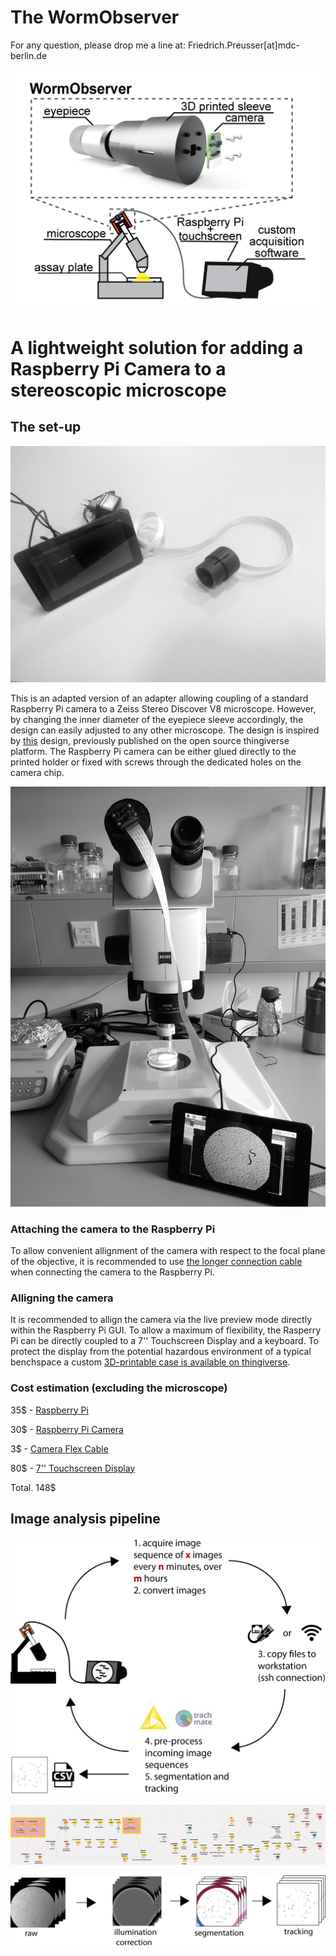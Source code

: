 # The WormObserver

For any question, please drop me a line at:
Friedrich.Preusser[at]mdc-berlin.de

![Sketch](https://github.com/Fritze/WormObserver/blob/master/images_readme/wormobserver_scheme_new.png)

# A lightweight solution for adding a Raspberry Pi Camera to a stereoscopic microscope

## The set-up

![Parts](https://github.com/Fritze/WormObserver/blob/master/images_readme/Overview_WormObserver.jpg)

This is an adapted version of an adapter allowing coupling of a standard Raspberry Pi camera to a Zeiss Stereo Discover V8 microscope. However, by changing the inner diameter of the eyepiece sleeve accordingly, the design can easily adjusted to any other microscope.
The design is inspired by [this](https://www.thingiverse.com/thing:2007339) design, previously published on the open source thingiverse platform.
The Raspberry Pi camera can be either glued directly to the printed holder or fixed with screws through the dedicated holes on the camera chip.

![Set-up](https://github.com/Fritze/WormObserver/blob/master/images_readme/Microscope_WormObserver.jpg)

### Attaching the camera to the Raspberry Pi

To allow convenient allignment of the camera with respect to the focal plane of the objective, it is recommended to use [the longer connection cable](https://www.adafruit.com/product/1731) when connecting the camera to the Raspberry Pi. 

### Alligning the camera

It is recommended to allign the camera via the live preview mode directly within the Raspberry Pi GUI. To allow a maximum of flexibility, the Rasperry Pi can be directly coupled to a 7'' Touchscreen Display and a keyboard. To protect the display from the potential hazardous environment of a typical benchspace a custom [3D-printable case is available on thingiverse](https://www.thingiverse.com/thing:1585924).


### Cost estimation (excluding the microscope)

35$ - [Raspberry Pi](https://www.adafruit.com/product/3775)

30$ - [Raspberry Pi Camera](https://www.adafruit.com/product/3099)

3$ - [Camera Flex Cable](https://www.adafruit.com/product/1731)

80$ - [7'' Touchscreen Display](https://www.adafruit.com/product/2718)

Total. 148$

## Image analysis pipeline

![workflow](https://github.com/Fritze/WormObserver/blob/master/images_readme/WormObserver_workflow_sketch.png)

![KNIME](https://github.com/Fritze/WormObserver/blob/master/images_readme/WormObserver_screen.png)

![analysis](https://github.com/Fritze/WormObserver/blob/master/images_readme/analysis_overview.png)
